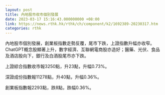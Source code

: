 ```yaml
---
layout: post
title: 內地股市收市個別發展
date: 2023-03-17 15:16:43.000000000 +08:00
link: https://news.rthk.hk/rthk/ch/component/k2/1692389-20230317.htm
categories: rthk
---
```


內地股市個別發展，創業板指數走勢反覆，尾市下跌，上證指數升幅亦收窄。ChatGPT概念股顯著上升，數字經濟、互聯網電商股亦造好；醫藥、光伏、食品及酒店股向下，銀行及白酒股尾市亦下跌。

上證綜合指數收市報3250點，升23點，升幅0.73%。

深證成份指數報11278點，升40點，升幅0.36%。

創業板指數報2293點，跌8點，跌幅0.36%。
